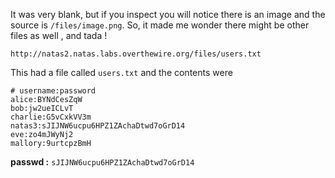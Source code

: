 It was very blank, but if you inspect you will notice there is an image and the source is `/files/image.png`. So, it made me wonder there might be other files as well , and tada !

`http://natas2.natas.labs.overthewire.org/files/users.txt`

This had a file called `users.txt` and the contents were

```
# username:password
alice:BYNdCesZqW
bob:jw2ueICLvT
charlie:G5vCxkVV3m
natas3:sJIJNW6ucpu6HPZ1ZAchaDtwd7oGrD14
eve:zo4mJWyNj2
mallory:9urtcpzBmH
```

**passwd :** `sJIJNW6ucpu6HPZ1ZAchaDtwd7oGrD14`
